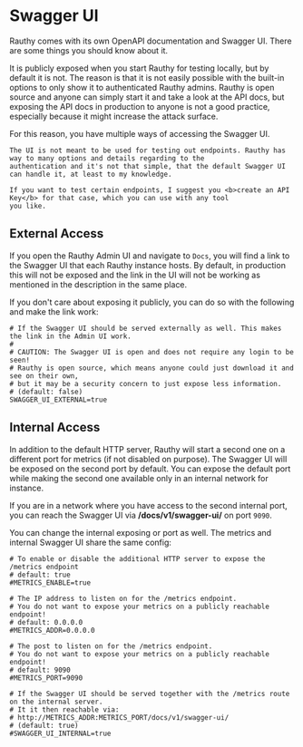 # Swagger UI

Rauthy comes with its own OpenAPI documentation and Swagger UI. There are some things you should know about it.

It is publicly exposed when you start Rauthy for testing locally, but by default it is not. The reason is that it is
not easily possible with the built-in options to only show it to authenticated Rauthy admins. Rauthy is open source and
anyone can simply start it and take a look at the API docs, but exposing the API docs in production to anyone is not a
good practice, especially because it might increase the attack surface.

For this reason, you have multiple ways of accessing the Swagger UI.

```admonish info 
The UI is not meant to be used for testing out endpoints. Rauthy has way to many options and details regarding to the
authentication and it's not that simple, that the default Swagger UI can handle it, at least to my knowledge.

If you want to test certain endpoints, I suggest you <b>create an API Key</b> for that case, which you can use with any tool
you like.
```

## External Access

If you open the Rauthy Admin UI and navigate to `Docs`, you will find a link to the Swagger UI that each Rauthy instance
hosts. By default, in production this will not be exposed and the link in the UI will not be working as mentioned in the
description in the same place.

If you don't care about exposing it publicly, you can do so with the following and make the link work:

```
# If the Swagger UI should be served externally as well. This makes the link in the Admin UI work.
#
# CAUTION: The Swagger UI is open and does not require any login to be seen!
# Rauthy is open source, which means anyone could just download it and see on their own,
# but it may be a security concern to just expose less information.
# (default: false)
SWAGGER_UI_EXTERNAL=true
```

## Internal Access

In addition to the default HTTP server, Rauthy will start a second one on a different port for metrics (if not disabled
on purpose). The Swagger UI will be exposed on the second port by default. You can expose the default port while making
the second one available only in an internal network for instance.

If you are in a network where you have access to the second internal port, you can reach the Swagger UI via
**/docs/v1/swagger-ui/** on port `9090`.

You can change the internal exposing or port as well. The metrics and internal Swagger UI share the same config:

```
# To enable or disable the additional HTTP server to expose the /metrics endpoint
# default: true
#METRICS_ENABLE=true

# The IP address to listen on for the /metrics endpoint.
# You do not want to expose your metrics on a publicly reachable endpoint!
# default: 0.0.0.0
#METRICS_ADDR=0.0.0.0

# The post to listen on for the /metrics endpoint.
# You do not want to expose your metrics on a publicly reachable endpoint!
# default: 9090
#METRICS_PORT=9090

# If the Swagger UI should be served together with the /metrics route on the internal server.
# It it then reachable via:
# http://METRICS_ADDR:METRICS_PORT/docs/v1/swagger-ui/
# (default: true)
#SWAGGER_UI_INTERNAL=true
```

